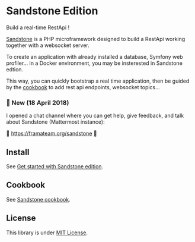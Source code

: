 Sandstone Edition
===================

Build a real-time RestApi !

[Sandstone](https://github.com/eole-io/sandstone) is a PHP microframework
designed to build a RestApi working together with a websocket server.

To create an application with already installed a database,
Symfony web profiler... in a Docker environment,
you may be insterested in Sandstone edtion.

This way, you can quickly bootstrap a real time application,
then be guided by the [cookbook](https://eole-io.github.io/sandstone-doc/edition/cookbook)
to add rest api endpoints, websocket topics...

### :speech_balloon: New (18 April 2018)

I opened a chat channel where you can get help, give feedback, and talk about Sandstone (Mattermost instance):

:speech_balloon: https://framateam.org/sandstone :speech_balloon:


## Install

See [Get started with Sandstone edition](https://eole-io.github.io/sandstone-doc/edition/get-started).


## Cookbook

See [Sandstone cookbook](https://eole-io.github.io/sandstone-doc/edition/cookbook).


## License

This library is under [MIT License](LICENSE).
